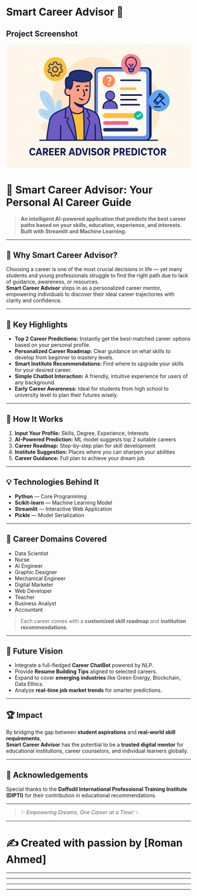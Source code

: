 

# Smart Career Advisor 🎯

## Project Screenshot

<p align="center">
  <img src="image/image.png" alt="Smart Career Advisor Result Page" width="700"/>
</p>






# 🎯 Smart Career Advisor: Your Personal AI Career Guide

> **An intelligent AI-powered application that predicts the best career paths based on your skills, education, experience, and interests. Built with Streamlit and Machine Learning.**

---

## 🌟 Why Smart Career Advisor?

Choosing a career is one of the most crucial decisions in life — yet many students and young professionals struggle to find the right path due to lack of guidance, awareness, or resources.  
**Smart Career Advisor** steps in as a personalized career mentor, empowering individuals to discover their ideal career trajectories with clarity and confidence.

---

## 🚀 Key Highlights

- **Top 2 Career Predictions:** Instantly get the best-matched career options based on your personal profile.
- **Personalized Career Roadmap:** Clear guidance on what skills to develop from beginner to mastery levels.
- **Smart Institute Recommendations:** Find where to upgrade your skills for your desired career.
- **Simple Chatbot Interaction:** A friendly, intuitive experience for users of any background.
- **Early Career Awareness:** Ideal for students from high school to university level to plan their futures wisely.

---

## 🧠 How It Works

1. **Input Your Profile:** Skills, Degree, Experience, Interests
2. **AI-Powered Prediction:** ML model suggests top 2 suitable careers
3. **Career Roadmap:** Step-by-step plan for skill development
4. **Institute Suggestion:** Places where you can sharpen your abilities
5. **Career Guidance:** Full plan to achieve your dream job

---

## 💡 Technologies Behind It

- **Python** — Core Programming
- **Scikit-learn** — Machine Learning Model
- **Streamlit** — Interactive Web Application
- **Pickle** — Model Serialization

---

## 🎯 Career Domains Covered

- Data Scientist
- Nurse
- AI Engineer
- Graphic Designer
- Mechanical Engineer
- Digital Marketer
- Web Developer
- Teacher
- Business Analyst
- Accountant

> Each career comes with a **customized skill roadmap** and **institution recommendations**.

---

## 🔮 Future Vision

- Integrate a full-fledged **Career ChatBot** powered by NLP.
- Provide **Resume Building Tips** aligned to selected careers.
- Expand to cover **emerging industries** like Green Energy, Blockchain, Data Ethics.
- Analyze **real-time job market trends** for smarter predictions.

---

## 🏆 Impact

By bridging the gap between **student aspirations** and **real-world skill requirements**,  
**Smart Career Advisor** has the potential to be a **trusted digital mentor** for educational institutions, career counselors, and individual learners globally.

---

## 🤝 Acknowledgements

Special thanks to the **Daffodil International Professional Training Institute (DIPTI)** for their contribution in educational recommendations.

---
  
> ✨ *Empowering Dreams, One Career at a Time!* ✨

---

# ✍️ Created with passion by [Roman Ahmed]

---

---



---
---

